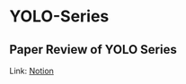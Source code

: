 # YOLO-Series
## Paper Review of YOLO Series
Link: [Notion](https://www.notion.so/YOLO-Series-e5c2ac67eb3e46889d16009e4d5abbfb?pvs=4)
